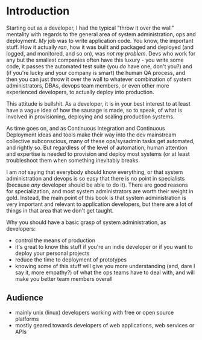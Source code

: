 # Introduction

Starting out as a developer, I had the typical "throw it over the wall"
mentality with regards to the general area of system administration, ops and
deployment. *My* job was to write application code. You know, the important
stuff. How it actually *ran*, how it was built and packaged and deployed (and
logged, and monitored, and so on), was *not my problem*. Devs who work for any
but the smallest companies often have this luxury - you write some code, it
passes the automated test suite (you *do* have one, don't you?) and (if you're
lucky and your company is smart) the human QA process, and then you can just
throw it over the wall to whatever combination of system administrators, DBAs,
devops team members, or even other more experienced developers, to actually
deploy into production.

This attitude is bullshit. As a developer, it is in your best interest to at
least have a vague idea of how the sausage is made, so to speak, of what is
involved in provisioning, deploying and scaling production systems.

As time goes on, and as Continuous Integration and Continuous Deployment ideas
and tools make their way into the dev mainstream collective subconscious, many
of these ops/sysadmin tasks get automated, and rightly so. But regardless of the
level of automation, human attention and expertise is needed to provision and
deploy most systems (or at least troubleshoot them when something inevitably
breaks.

I am *not* saying that everybody should know everything, or that system
administration and devops is so easy that there is no point in specialists
(because *any* developer should be able to do it). There are good reasons for
specialization, and most system administrators are worth their weight in gold.
Instead, the main point of this book is that system administration is very
important and relevant to application developers, but there are a lot of things
in that area that we don't get taught.

Why you should have a basic grasp of system administration, as developers:

- control the means of production
- it's great to know this stuff if you're an indie developer or if you want to
  deploy your personal projects
- reduce the time to deployment of prototypes
- knowing some of this stuff will give you more understanding (and, dare I say
  it, more empathy?) of what the ops teams have to deal with, and will make you
  better team members overall

## Audience

- mainly unix (linux) developers working with free or open source platforms
- mostly geared towards developers of web applications, web services or APIs
